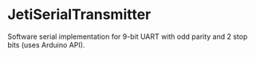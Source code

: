 # JetiSerialTransmitter
Software serial implementation for 9-bit UART with odd parity and 2 stop bits (uses Arduino API).
